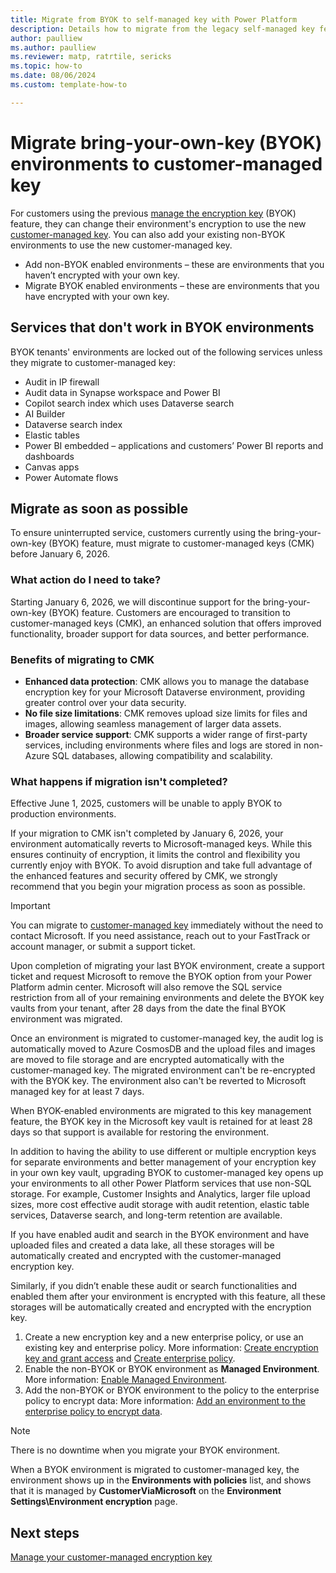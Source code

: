 ```yaml
---
title: Migrate from BYOK to self-managed key with Power Platform
description: Details how to migrate from the legacy self-managed key feature to customer-managed key
author: paulliew
ms.author: paulliew
ms.reviewer: matp, ratrtile, sericks
ms.topic: how-to 
ms.date: 08/06/2024
ms.custom: template-how-to

---
```


# Migrate bring-your-own-key (BYOK) environments to customer-managed key

For customers using the previous [manage the encryption key](manage-encryption-key.md) (BYOK) feature, they can change their environment's encryption to use the new [customer-managed key](customer-managed-key.md). You can also add your existing non-BYOK environments to use the new customer-managed key.

- Add non-BYOK enabled environments – these are environments that you haven’t encrypted with your own key.
- Migrate BYOK enabled environments – these are environments that you have encrypted with your own key.

## Services that don't work in BYOK environments
BYOK tenants' environments are locked out of the following services unless they migrate to customer-managed key:
 
- Audit in IP firewall
-	Audit data in Synapse workspace and Power BI 
-	Copilot search index which uses Dataverse search 
- AI Builder
- Dataverse search index
- Elastic tables
- Power BI embedded – applications and customers’ Power BI reports and dashboards
- Canvas apps 
- Power Automate flows

## Migrate as soon as possible
To ensure uninterrupted service, customers currently using the bring-your-own-key (BYOK) feature, must migrate to customer-managed keys (CMK) before January 6, 2026.

### What action do I need to take?
Starting January 6, 2026, we will discontinue support for the bring-your-own-key (BYOK) feature. Customers are encouraged to transition to customer-managed keys (CMK), an enhanced solution that offers improved functionality, broader support for data sources, and better performance.
 
### Benefits of migrating to CMK
- **Enhanced data protection**: CMK allows you to manage the database encryption key for your Microsoft Dataverse environment, providing greater control over your data security.
- **No file size limitations**: CMK removes upload size limits for files and images, allowing seamless management of larger data assets.
- **Broader service support**: CMK supports a wider range of first-party services, including environments where files and logs are stored in non-Azure SQL databases, allowing compatibility and scalability.

### What happens if migration isn't completed?
Effective June 1, 2025, customers will be unable to apply BYOK to production environments.

If your migration to CMK isn't completed by January 6, 2026, your environment automatically reverts to Microsoft-managed keys. While this ensures continuity of encryption, it limits the control and flexibility you currently enjoy with BYOK. To avoid disruption and take full advantage of the enhanced features and security offered by CMK, we strongly recommend that you begin your migration process as soon as possible. 

> [!IMPORTANT]
> You can migrate to [customer-managed key](customer-managed-key.md) immediately without the need to contact Microsoft. If you need assistance, reach out to your FastTrack or account manager, or submit a support ticket.
>
> Upon completion of migrating your last BYOK environment, create a support ticket and request Microsoft to remove the BYOK option from your Power Platform admin center. Microsoft will also remove the SQL service restriction from all of your remaining environments and delete the BYOK key vaults from your tenant, after 28 days from the date the final BYOK environment was migrated.  
>
> Once an environment is migrated to customer-managed key, the audit log is automatically moved to Azure CosmosDB and the upload files and images are moved to file storage and are encrypted automatically with the customer-managed key. The migrated environment can't be re-encrypted with the BYOK key. The environment also can't be reverted to Microsoft managed key for at least 7 days.
>
> When BYOK-enabled environments are migrated to this key management feature, the BYOK key in the Microsoft key vault is retained for at least 28 days so that support is available for restoring the environment.
>
> In addition to having the ability to use different or multiple encryption keys for separate environments and better management of your encryption key in your own key vault, upgrading BYOK to customer-managed key opens up your environments to all other Power Platform services that use non-SQL storage. For example, Customer Insights and Analytics, larger file upload sizes, more cost effective audit storage with audit retention, elastic table services, Dataverse search, and long-term retention are available.

If you have enabled audit and search in the BYOK environment and have uploaded files and created a data lake, all these storages will be automatically created and encrypted with the customer-managed encryption key.

Similarly, if you didn’t enable these audit or search functionalities and enabled them after your environment is encrypted with this feature, all these storages will be automatically created and encrypted with the encryption key.

1. Create a new encryption key and a new enterprise policy, or use an existing key and enterprise policy. More information: [Create encryption key and grant access](customer-managed-key.md#create-encryption-key-and-grant-access) and [Create enterprise policy](customer-managed-key.md#create-enterprise-policy).
1. Enable the non-BYOK or BYOK environment as **Managed Environment**. More information: [Enable Managed Environment](customer-managed-key.md#enable-managed-environment-to-be-added-to-the-enterprise-policy).
1. Add the non-BYOK or BYOK environment to the policy to the enterprise policy to encrypt data: More information: [Add an environment to the enterprise policy to encrypt data](customer-managed-key.md#add-an-environment-to-the-enterprise-policy-to-encrypt-data).

> [!NOTE]
> There is no downtime when you migrate your BYOK environment.
>
> When a BYOK environment is migrated to customer-managed key, the environment shows up in the **Environments with policies** list, and shows that it is managed by **CustomerViaMicrosoft** on the **Environment Settings\Environment encryption** page.

## Next steps

[Manage your customer-managed encryption key](customer-managed-key.md)
